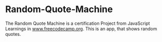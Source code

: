 # Random-Quote-Machine
The Random Quote Machine is a certification Project from JavaScript Learnings in www.freecodecamp.org.
This is an app, that shows random quotes.
